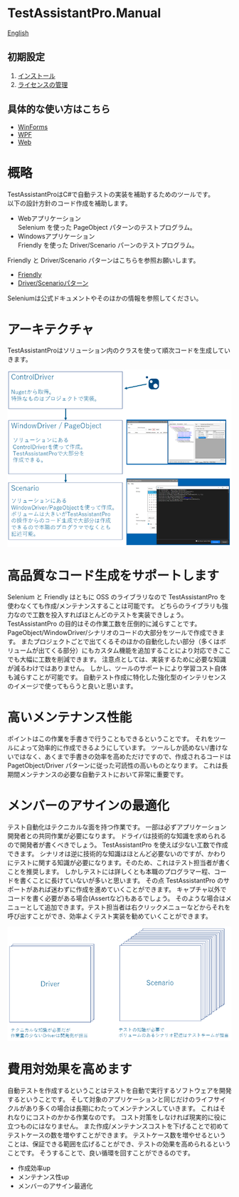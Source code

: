 TestAssistantPro.Manual
========

[English](README.en.md)


## 初期設定
  1. [インストール](Install.md)
  2. [ライセンスの管理](License.md)


## 具体的な使い方はこちら
+ [WinForms](WinForms/README.md)
+ [WPF](WPF/README.md)
+ [Web](Web/README.md)

# 概略
TestAssistantProはC#で自動テストの実装を補助するためのツールです。<br>
以下の設計方針のコード作成を補助します。<br>

+ Webアプリケーション<br>Selenium を使った PageObject パターンのテストプログラム。<br>
+ Windowsアプリケーション <br>Friendly を使った Driver/Scenario パーンのテストプログラム。<br>

Friendly と Driver/Scenario パターンはこちらを参照お願いします。<br>
+ [Friendly](https://github.com/Codeer-Software/Friendly/blob/master/README.jp.md)
+ [Driver/Scenarioパターン](https://github.com/Codeer-Software/Friendly/blob/master/TestAutomationDesign.jp.md)

Seleniumは公式ドキュメントやそのほかの情報を参照してください。<br>

# アーキテクチャ
TestAssistantProはソリューション内のクラスを使って順次コードを生成していきます。

![Architecture.jpg](Img/Architecture.png)

# 高品質なコード生成をサポートします
Selenium と Friendly はともに OSS のライブラリなので TestAssistantPro を使わなくても作成/メンテナンスすることは可能です。
どちらのライブラリも強力なので工数を投入すればほとんどのテストを実装できしょう。
TestAssistantPro の目的はその作業工数を圧倒的に減らすことです。
PageObject/WindowDriver/シナリオのコードの大部分をツールで作成できます。
またプロジェクトごとで出てくるそのほかの自動化したい部分（多くはボリュームが出てくる部分）にもカスタム機能を追加することにより対応できここでも大幅に工数を削減できます。
注意点としては、実装するために必要な知識が減るわけではありません。
しかし、ツールのサポートにより学習コスト自体も減らすことが可能です。
自動テスト作成に特化した強化型のインテリセンスのイメージで使ってもらうと良いと思います。

# 高いメンテナンス性能
ポイントはこの作業を手書きで行うこともできるということです。
それをツールによって効率的に作成できるようにしています。
ツールしか読めない/書けないではなく、あくまで手書きの効率を高めただけですので、作成されるコードは PagetObject/Driver パターンに従った可読性の高いものとなります。
これは長期間メンテナンスの必要な自動テストにおいて非常に重要です。

# メンバーのアサインの最適化
テスト自動化はテクニカルな面を持つ作業です。
一部は必ずアプリケーション開発者との共同作業が必要になります。
ドライバは技術的な知識を求められるので開発者が書くべきでしょう。
TestAssistantPro を使えば少ない工数で作成できます。
シナリオは逆に技術的な知識はほとんど必要ないのですが、かわりにテストに関する知識が必要になります。そのため、これはテスト担当者が書くことを推奨します。
しかしテストには詳しくとも本職のプログラマー程、コードを書くことに長けていないが多いと思います。
その点 TestAssistantPro のサポートがあれば迷わずに作成を進めていくことができます。
キャプチャ以外でコードを書く必要がある場合(Assertなど)もあるでしょう。
そのような場合はメニューとして追加できます。テスト担当者は右クリックメニューなどからそれを呼び出すことができ、効率よくテスト実装を勧めていくことができます。

![CodeVolume.png](Img/CodeVolume.png)

# 費用対効果を高めます
自動テストを作成するということはテストを自動で実行するソフトウェアを開発するということです。
そして対象のアプリケーションと同じだけのライフサイクルがあり多くの場合は長期にわたってメンテナンスしていきます。
これはそれなりにコストのかかる作業なのです。
コスト対策をしなければ現実的に役に立つものにはなりません。
また作成/メンテナンスコストを下げることで初めてテストケースの数を増やすことができます。
テストケース数を増やせるということは、保証できる範囲を広げることができ、テストの効果を高められるということです。
そうすることで、良い循環を回すことができるのです。

+ 作成効率up
+ メンテナンス性up
+ メンバーのアサイン最適化
